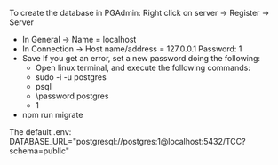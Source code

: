 To create the database in PGAdmin:
Right click on server -> Register -> Server
- In General -> Name = localhost
- In Connection -> Host name/address = 127.0.0.1
                   Password: 1
- Save
  If you get an error, set a new password doing the following:
  - Open linux terminal, and execute the following commands:
  - sudo -i -u postgres
  - psql
  - \password postgres
  - 1
- npm run migrate

The default .env:
DATABASE_URL="postgresql://postgres:1@localhost:5432/TCC?schema=public"

